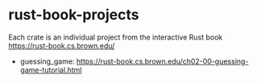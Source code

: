 # rust-book-projects

Each crate is an individual project from the interactive Rust book https://rust-book.cs.brown.edu/

- guessing_game: https://rust-book.cs.brown.edu/ch02-00-guessing-game-tutorial.html
